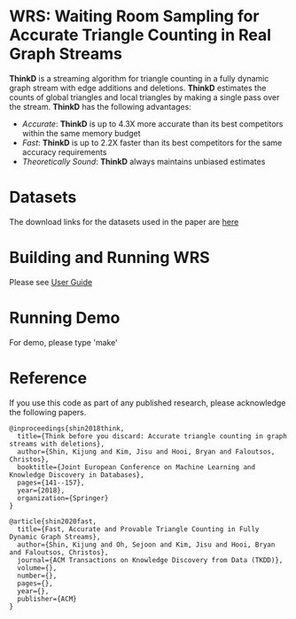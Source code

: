 WRS: Waiting Room Sampling for Accurate Triangle Counting in Real Graph Streams
========================

**ThinkD** is a streaming algorithm for triangle counting in a fully dynamic graph stream with edge additions and deletions. 
**ThinkD** estimates the counts of global triangles and local triangles by making a single pass over the stream. 
**ThinkD** has the following advantages: 
 * *Accurate*: **ThinkD** is up to 4.3X more accurate than its best competitors within the same memory budget
 * *Fast*: **ThinkD** is up to 2.2X faster than its best competitors for the same accuracy requirements
 * *Theoretically Sound*: **ThinkD** always maintains unbiased estimates

Datasets
========================
The download links for the datasets used in the paper are [here](http://dmlab.kaist.ac.kr/~kijungs/codes/thinkd/)

Building and Running WRS
========================
Please see [User Guide](user_guide.pdf)

Running Demo
========================
For demo, please type 'make'

Reference
========================
If you use this code as part of any published research, please acknowledge the following papers.
```
@inproceedings{shin2018think,
  title={Think before you discard: Accurate triangle counting in graph streams with deletions},
  author={Shin, Kijung and Kim, Jisu and Hooi, Bryan and Faloutsos, Christos},
  booktitle={Joint European Conference on Machine Learning and Knowledge Discovery in Databases},
  pages={141--157},
  year={2018},
  organization={Springer}
}
```
```
@article{shin2020fast,
  title={Fast, Accurate and Provable Triangle Counting in Fully Dynamic Graph Streams},
  author={Shin, Kijung and Oh, Sejoon and Kim, Jisu and Hooi, Bryan and Faloutsos, Christos},
  journal={ACM Transactions on Knowledge Discovery from Data (TKDD)},
  volume={},
  number={},
  pages={},
  year={},
  publisher={ACM}
}
```
